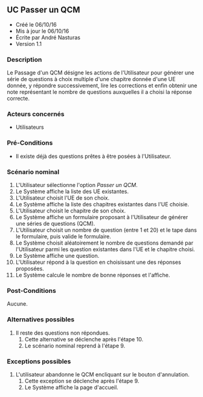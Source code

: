 ## UC Passer un QCM

* Créé le 06/10/16
* Mis à jour le 06/10/16
* Écrite par André Nasturas
* Version 1.1

### Description

Le Passage d'un QCM désigne les actions de l'Utilisateur pour générer une série de questions à choix multiple d'une chapitre donnée d'une UE donnée, y répondre successivement, lire les corrections et enfin obtenir une note représentant le nombre de questions auxquelles il a choisi la réponse correcte.

### Acteurs concernés

* Utilisateurs

### Pré-Conditions

* Il existe déjà des questions prêtes à être posées à l'Utilisateur.

### Scénario nominal

1. L'Utilisateur sélectionne l'option _Passer un QCM_.
2. Le Système affiche la liste des UE existantes.
3. L'Utilisateur choisit l'UE de son choix.
4. Le Système affiche la liste des chapitres existantes dans l'UE choisie.
5. L'Utilisateur choisit le chapitre de son choix.
6. Le Système affiche un formulaire proposant à l'Utilisateur de générer une séries de questions (QCM).
7. L'Utilisateur choisit un nombre de question (entre 1 et 20) et le tape dans le formulaire, puis valide le formulaire.
8. Le Système choisit aléatoirement le nombre de questions demandé par l'Utilisateur parmi les question existantes dans l'UE et le chapitre choisi.
9. Le Système affiche une question.
10. L'Utilisateur répond à la question en choisissant une des réponses proposées.
12. Le Système calcule le nombre de bonne réponses et l'affiche.

### Post-Conditions

Aucune.

### Alternatives possibles

1. Il reste des questions non répondues.
	1. Cette alternative se déclenche après l'étape 10.
	2. Le scénario nominal reprend à l'étape 9.

### Exceptions possibles

1. L'utilisateur abandonne le QCM encliquant sur le bouton d'annulation.
    1. Cette exception se déclenche après l'étape 9.
    2. Le Système affiche la page d'accueil.
